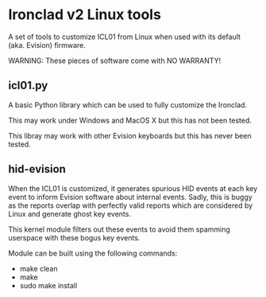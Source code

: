 Ironclad v2 Linux tools
=======================

A set of tools to customize ICL01 from Linux when used with its default (aka. Evision) firmware.

WARNING: These pieces of software come with NO WARRANTY!

icl01.py
--------

A basic Python library which can be used to fully customize the Ironclad.

This may work under Windows and MacOS X but this has not been tested.

This libray may work with other Evision keyboards but this has never been tested.

hid-evision
-----------

When the ICL01 is customized, it generates spurious HID events at each key event to inform Evision software about internal events.
Sadly, this is buggy as the reports overlap with perfectly valid reports which are considered by Linux and generate ghost key events.

This kernel module filters out these events to avoid them spamming userspace with these bogus key events.

Module can be built using the following commands:

* make clean
* make
* sudo make install
